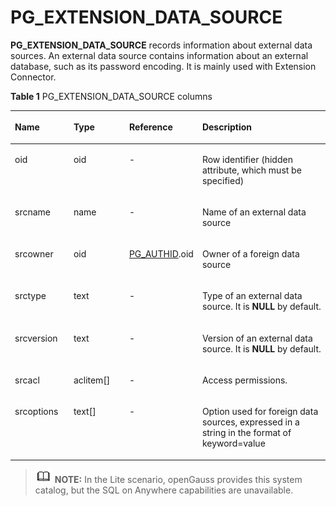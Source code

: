 # PG\_EXTENSION\_DATA\_SOURCE<a name="EN-US_TOPIC_0289900626"></a>

**PG\_EXTENSION\_DATA\_SOURCE**  records information about external data sources. An external data source contains information about an external database, such as its password encoding. It is mainly used with Extension Connector.

**Table  1**  PG\_EXTENSION\_DATA\_SOURCE columns

<a name="en-us_topic_0283137407_en-us_topic_0237122289_table13368458915"></a>
<table><thead align="left"><tr id="en-us_topic_0283137407_en-us_topic_0237122289_row53681151092"><th class="cellrowborder" valign="top" width="18.9%" id="mcps1.2.5.1.1"><p id="en-us_topic_0283137407_en-us_topic_0237122289_p20368135990"><a name="en-us_topic_0283137407_en-us_topic_0237122289_p20368135990"></a><a name="en-us_topic_0283137407_en-us_topic_0237122289_p20368135990"></a>Name</p>
</th>
<th class="cellrowborder" valign="top" width="18.09%" id="mcps1.2.5.1.2"><p id="en-us_topic_0283137407_en-us_topic_0237122289_p173683512910"><a name="en-us_topic_0283137407_en-us_topic_0237122289_p173683512910"></a><a name="en-us_topic_0283137407_en-us_topic_0237122289_p173683512910"></a>Type</p>
</th>
<th class="cellrowborder" valign="top" width="20.19%" id="mcps1.2.5.1.3"><p id="en-us_topic_0283137407_en-us_topic_0237122289_p163682054915"><a name="en-us_topic_0283137407_en-us_topic_0237122289_p163682054915"></a><a name="en-us_topic_0283137407_en-us_topic_0237122289_p163682054915"></a>Reference</p>
</th>
<th class="cellrowborder" valign="top" width="42.82%" id="mcps1.2.5.1.4"><p id="en-us_topic_0283137407_en-us_topic_0237122289_p14368857916"><a name="en-us_topic_0283137407_en-us_topic_0237122289_p14368857916"></a><a name="en-us_topic_0283137407_en-us_topic_0237122289_p14368857916"></a>Description</p>
</th>
</tr>
</thead>
<tbody><tr id="en-us_topic_0283137407_en-us_topic_0237122289_row1230103951914"><td class="cellrowborder" valign="top" width="18.9%" headers="mcps1.2.5.1.1 "><p id="en-us_topic_0283137407_en-us_topic_0237122289_p183063921920"><a name="en-us_topic_0283137407_en-us_topic_0237122289_p183063921920"></a><a name="en-us_topic_0283137407_en-us_topic_0237122289_p183063921920"></a>oid</p>
</td>
<td class="cellrowborder" valign="top" width="18.09%" headers="mcps1.2.5.1.2 "><p id="en-us_topic_0283137407_en-us_topic_0237122289_p123143981913"><a name="en-us_topic_0283137407_en-us_topic_0237122289_p123143981913"></a><a name="en-us_topic_0283137407_en-us_topic_0237122289_p123143981913"></a>oid</p>
</td>
<td class="cellrowborder" valign="top" width="20.19%" headers="mcps1.2.5.1.3 "><p id="en-us_topic_0283137407_en-us_topic_0237122289_p031339121912"><a name="en-us_topic_0283137407_en-us_topic_0237122289_p031339121912"></a><a name="en-us_topic_0283137407_en-us_topic_0237122289_p031339121912"></a>-</p>
</td>
<td class="cellrowborder" valign="top" width="42.82%" headers="mcps1.2.5.1.4 "><p id="en-us_topic_0283137407_en-us_topic_0237122289_p23116392197"><a name="en-us_topic_0283137407_en-us_topic_0237122289_p23116392197"></a><a name="en-us_topic_0283137407_en-us_topic_0237122289_p23116392197"></a>Row identifier (hidden attribute, which must be specified)</p>
</td>
</tr>
<tr id="en-us_topic_0283137407_en-us_topic_0237122289_row03685511914"><td class="cellrowborder" valign="top" width="18.9%" headers="mcps1.2.5.1.1 "><p id="en-us_topic_0283137407_en-us_topic_0237122289_p19368653917"><a name="en-us_topic_0283137407_en-us_topic_0237122289_p19368653917"></a><a name="en-us_topic_0283137407_en-us_topic_0237122289_p19368653917"></a>srcname</p>
</td>
<td class="cellrowborder" valign="top" width="18.09%" headers="mcps1.2.5.1.2 "><p id="en-us_topic_0283137407_en-us_topic_0237122289_p43687516914"><a name="en-us_topic_0283137407_en-us_topic_0237122289_p43687516914"></a><a name="en-us_topic_0283137407_en-us_topic_0237122289_p43687516914"></a>name</p>
</td>
<td class="cellrowborder" valign="top" width="20.19%" headers="mcps1.2.5.1.3 "><p id="en-us_topic_0283137407_en-us_topic_0237122289_p436845791"><a name="en-us_topic_0283137407_en-us_topic_0237122289_p436845791"></a><a name="en-us_topic_0283137407_en-us_topic_0237122289_p436845791"></a>-</p>
</td>
<td class="cellrowborder" valign="top" width="42.82%" headers="mcps1.2.5.1.4 "><p id="en-us_topic_0283137407_en-us_topic_0237122289_p33681151096"><a name="en-us_topic_0283137407_en-us_topic_0237122289_p33681151096"></a><a name="en-us_topic_0283137407_en-us_topic_0237122289_p33681151096"></a>Name of an external data source</p>
</td>
</tr>
<tr id="en-us_topic_0283137407_en-us_topic_0237122289_row6368135295"><td class="cellrowborder" valign="top" width="18.9%" headers="mcps1.2.5.1.1 "><p id="en-us_topic_0283137407_en-us_topic_0237122289_p17368459914"><a name="en-us_topic_0283137407_en-us_topic_0237122289_p17368459914"></a><a name="en-us_topic_0283137407_en-us_topic_0237122289_p17368459914"></a>srcowner</p>
</td>
<td class="cellrowborder" valign="top" width="18.09%" headers="mcps1.2.5.1.2 "><p id="en-us_topic_0283137407_en-us_topic_0237122289_p11368195796"><a name="en-us_topic_0283137407_en-us_topic_0237122289_p11368195796"></a><a name="en-us_topic_0283137407_en-us_topic_0237122289_p11368195796"></a>oid</p>
</td>
<td class="cellrowborder" valign="top" width="20.19%" headers="mcps1.2.5.1.3 "><p id="en-us_topic_0283137407_en-us_topic_0237122289_p123691857912"><a name="en-us_topic_0283137407_en-us_topic_0237122289_p123691857912"></a><a name="en-us_topic_0283137407_en-us_topic_0237122289_p123691857912"></a><a href="pg_authid.md">PG_AUTHID</a>.oid</p>
</td>
<td class="cellrowborder" valign="top" width="42.82%" headers="mcps1.2.5.1.4 "><p id="en-us_topic_0283137407_en-us_topic_0237122289_p153691351292"><a name="en-us_topic_0283137407_en-us_topic_0237122289_p153691351292"></a><a name="en-us_topic_0283137407_en-us_topic_0237122289_p153691351292"></a>Owner of a foreign data source</p>
</td>
</tr>
<tr id="en-us_topic_0283137407_en-us_topic_0237122289_row17369351494"><td class="cellrowborder" valign="top" width="18.9%" headers="mcps1.2.5.1.1 "><p id="en-us_topic_0283137407_en-us_topic_0237122289_p1436914510913"><a name="en-us_topic_0283137407_en-us_topic_0237122289_p1436914510913"></a><a name="en-us_topic_0283137407_en-us_topic_0237122289_p1436914510913"></a>srctype</p>
</td>
<td class="cellrowborder" valign="top" width="18.09%" headers="mcps1.2.5.1.2 "><p id="en-us_topic_0283137407_en-us_topic_0237122289_p19369135791"><a name="en-us_topic_0283137407_en-us_topic_0237122289_p19369135791"></a><a name="en-us_topic_0283137407_en-us_topic_0237122289_p19369135791"></a>text</p>
</td>
<td class="cellrowborder" valign="top" width="20.19%" headers="mcps1.2.5.1.3 "><p id="en-us_topic_0283137407_en-us_topic_0237122289_p436975795"><a name="en-us_topic_0283137407_en-us_topic_0237122289_p436975795"></a><a name="en-us_topic_0283137407_en-us_topic_0237122289_p436975795"></a>-</p>
</td>
<td class="cellrowborder" valign="top" width="42.82%" headers="mcps1.2.5.1.4 "><p id="en-us_topic_0283137407_en-us_topic_0237122289_p14369185793"><a name="en-us_topic_0283137407_en-us_topic_0237122289_p14369185793"></a><a name="en-us_topic_0283137407_en-us_topic_0237122289_p14369185793"></a>Type of an external data source. It is <strong id="en-us_topic_0237122289_b13353443144514"><a name="en-us_topic_0237122289_b13353443144514"></a><a name="en-us_topic_0237122289_b13353443144514"></a>NULL</strong> by default.</p>
</td>
</tr>
<tr id="en-us_topic_0283137407_en-us_topic_0237122289_row12369155192"><td class="cellrowborder" valign="top" width="18.9%" headers="mcps1.2.5.1.1 "><p id="en-us_topic_0283137407_en-us_topic_0237122289_p43691053912"><a name="en-us_topic_0283137407_en-us_topic_0237122289_p43691053912"></a><a name="en-us_topic_0283137407_en-us_topic_0237122289_p43691053912"></a>srcversion</p>
</td>
<td class="cellrowborder" valign="top" width="18.09%" headers="mcps1.2.5.1.2 "><p id="en-us_topic_0283137407_en-us_topic_0237122289_p13691355914"><a name="en-us_topic_0283137407_en-us_topic_0237122289_p13691355914"></a><a name="en-us_topic_0283137407_en-us_topic_0237122289_p13691355914"></a>text</p>
</td>
<td class="cellrowborder" valign="top" width="20.19%" headers="mcps1.2.5.1.3 "><p id="en-us_topic_0283137407_en-us_topic_0237122289_p173691516911"><a name="en-us_topic_0283137407_en-us_topic_0237122289_p173691516911"></a><a name="en-us_topic_0283137407_en-us_topic_0237122289_p173691516911"></a>-</p>
</td>
<td class="cellrowborder" valign="top" width="42.82%" headers="mcps1.2.5.1.4 "><p id="en-us_topic_0283137407_en-us_topic_0237122289_p6369751996"><a name="en-us_topic_0283137407_en-us_topic_0237122289_p6369751996"></a><a name="en-us_topic_0283137407_en-us_topic_0237122289_p6369751996"></a>Version of an external data source. It is <strong id="en-us_topic_0237122289_b280184013455"><a name="en-us_topic_0237122289_b280184013455"></a><a name="en-us_topic_0237122289_b280184013455"></a>NULL</strong> by default.</p>
</td>
</tr>
<tr id="en-us_topic_0283137407_en-us_topic_0237122289_row1336945193"><td class="cellrowborder" valign="top" width="18.9%" headers="mcps1.2.5.1.1 "><p id="en-us_topic_0283137407_en-us_topic_0237122289_p53691951194"><a name="en-us_topic_0283137407_en-us_topic_0237122289_p53691951194"></a><a name="en-us_topic_0283137407_en-us_topic_0237122289_p53691951194"></a>srcacl</p>
</td>
<td class="cellrowborder" valign="top" width="18.09%" headers="mcps1.2.5.1.2 "><p id="en-us_topic_0283137407_en-us_topic_0237122289_p143694514912"><a name="en-us_topic_0283137407_en-us_topic_0237122289_p143694514912"></a><a name="en-us_topic_0283137407_en-us_topic_0237122289_p143694514912"></a>aclitem[]</p>
</td>
<td class="cellrowborder" valign="top" width="20.19%" headers="mcps1.2.5.1.3 "><p id="en-us_topic_0283137407_en-us_topic_0237122289_p1536917513915"><a name="en-us_topic_0283137407_en-us_topic_0237122289_p1536917513915"></a><a name="en-us_topic_0283137407_en-us_topic_0237122289_p1536917513915"></a>-</p>
</td>
<td class="cellrowborder" valign="top" width="42.82%" headers="mcps1.2.5.1.4 "><p id="en-us_topic_0283137407_en-us_topic_0237122289_p4369251092"><a name="en-us_topic_0283137407_en-us_topic_0237122289_p4369251092"></a><a name="en-us_topic_0283137407_en-us_topic_0237122289_p4369251092"></a>Access permissions.</p>
</td>
</tr>
<tr id="en-us_topic_0283137407_en-us_topic_0237122289_row133691551493"><td class="cellrowborder" valign="top" width="18.9%" headers="mcps1.2.5.1.1 "><p id="en-us_topic_0283137407_en-us_topic_0237122289_p236955795"><a name="en-us_topic_0283137407_en-us_topic_0237122289_p236955795"></a><a name="en-us_topic_0283137407_en-us_topic_0237122289_p236955795"></a>srcoptions</p>
</td>
<td class="cellrowborder" valign="top" width="18.09%" headers="mcps1.2.5.1.2 "><p id="en-us_topic_0283137407_en-us_topic_0237122289_p143691851397"><a name="en-us_topic_0283137407_en-us_topic_0237122289_p143691851397"></a><a name="en-us_topic_0283137407_en-us_topic_0237122289_p143691851397"></a>text[]</p>
</td>
<td class="cellrowborder" valign="top" width="20.19%" headers="mcps1.2.5.1.3 "><p id="en-us_topic_0283137407_en-us_topic_0237122289_p1936919513910"><a name="en-us_topic_0283137407_en-us_topic_0237122289_p1936919513910"></a><a name="en-us_topic_0283137407_en-us_topic_0237122289_p1936919513910"></a>-</p>
</td>
<td class="cellrowborder" valign="top" width="42.82%" headers="mcps1.2.5.1.4 "><p id="en-us_topic_0283137407_en-us_topic_0237122289_p12369205199"><a name="en-us_topic_0283137407_en-us_topic_0237122289_p12369205199"></a><a name="en-us_topic_0283137407_en-us_topic_0237122289_p12369205199"></a>Option used for foreign data sources, expressed in a string in the format of keyword=value</p>
</td>
</tr>
</tbody>
</table>

>![](public_sys-resources/icon-note.gif) **NOTE:** 
>In the Lite scenario, openGauss provides this system catalog, but the SQL on Anywhere capabilities are unavailable.

